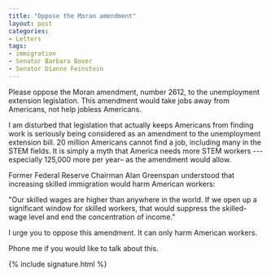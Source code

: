 ```yaml
---
title: "Oppose the Moran amendment"
layout: post
categories:
- Letters
tags:
- immigration
- Senator Barbara Boxer
- Senator Dianne Feinstein
---
```


Please oppose the Moran amendment, number 2612, to the unemployment extension legislation. This amendment would take jobs away from Americans, not help jobless Americans.

I am disturbed that legislation that actually keeps Americans from finding work is seriously being considered as an amendment to the unemployment extension bill. 20 million Americans cannot find a job, including many in the STEM fields. It is simply a myth that America needs more STEM workers --- especially 125,000 more per year– as the amendment would allow.

Former Federal Reserve Chairman Alan Greenspan understood that increasing skilled immigration would harm American workers:

"Our skilled wages are higher than anywhere in the world. If we open up a significant window for skilled workers, that would suppress the skilled-wage level and end the concentration of income."

I urge you to oppose this amendment. It can only harm American workers.

Phone me if you would like to talk about this.

{% include signature.html %}
